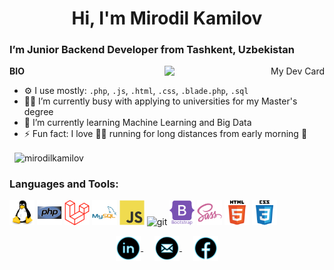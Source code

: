 <h1 align="center">Hi, I'm Mirodil Kamilov</h1>
<h3>I’m Junior Backend Developer from Tashkent, Uzbekistan</h3>

<div align="right">
   <a href="https://app.daily.dev/Optimus">
      <img src="https://api.daily.dev/devcards/5ca1a1b3d51b4b8cb6e56192c49f103b.png?r=wod" width="256" alt="My Dev Card" align="right"/>
   </a>
</div>

**BIO**

- ⚙️ I use mostly: `.php`, `.js`, `.html`, `.css`, `.blade.php`, `.sql`
- 👨‍💻 I’m currently busy with applying to universities for my Master's degree
- 🌱 I’m currently learning Machine Learning and Big Data
- ⚡ Fun fact: I love 🏃‍♂️ running for long distances from early morning 🌅

<p>&nbsp;
   <img align="center"
      src="https://github-readme-stats.vercel.app/api?username=mirodilkamilov&show_icons=true&count_private=true&theme=react&border_radius=16&custom_title=My GitHub Stats&locale=en"
      alt="mirodilkamilov" />
</p>

<h3 align="left">Languages and Tools:</h3>

<p>
   <img src="https://raw.githubusercontent.com/devicons/devicon/master/icons/linux/linux-original.svg" alt="linux" width="40" height="40" />
   <img src="https://raw.githubusercontent.com/devicons/devicon/master/icons/php/php-original.svg" alt="php" width="40" height="40" />
   <img src="images/laravel.svg" alt="laravel" width="40" height="40" />
   <img src="https://raw.githubusercontent.com/devicons/devicon/master/icons/mysql/mysql-original-wordmark.svg" alt="mysql" width="40" height="40" />
   <img src="https://raw.githubusercontent.com/devicons/devicon/master/icons/javascript/javascript-original.svg" alt="javascript" width="40" height="40" />
   <img src="https://www.vectorlogo.zone/logos/git-scm/git-scm-icon.svg" alt="git" width="40" height="40" />

   <img src="https://raw.githubusercontent.com/devicons/devicon/master/icons/bootstrap/bootstrap-plain-wordmark.svg" alt="bootstrap" width="40" height="40" />
   <img src="https://raw.githubusercontent.com/devicons/devicon/master/icons/sass/sass-original.svg" alt="sass" width="40" height="40" />
   <img src="https://raw.githubusercontent.com/devicons/devicon/master/icons/html5/html5-original-wordmark.svg" alt="html5" width="40" height="40" />
   <img src="https://raw.githubusercontent.com/devicons/devicon/master/icons/css3/css3-original-wordmark.svg" alt="css3" width="40" height="40" />
</p>

<p align="center">
   <a href="https://linkedin.com/in/mirodilkamilov" target="blank">
      <img align="center" src="images/linkedin.svg" alt="linkedin" height="40" width="40" />
   </a>
   &emsp;
   <a href="mailto:mirodilkamilov@gmail.com" target="blank">
      <img align="center" src="images/email.png" alt="email" height="40" width="40" />
   </a>
   &emsp;
   <a href="https://www.facebook.com/mirodilkamilov" target="blank">
      <img align="center" src="images/facebook.svg" alt="facebook" height="40" width="40" />
   </a>
</p>
